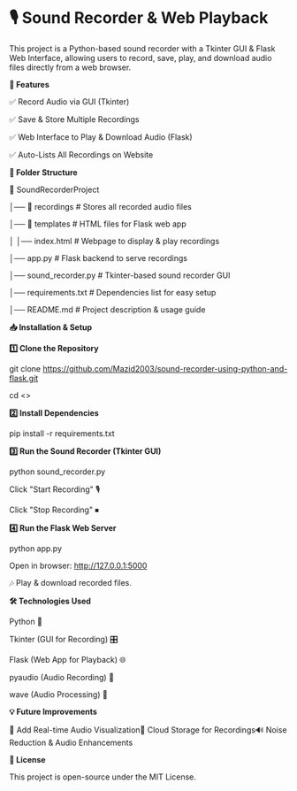# 🎙️ Sound Recorder & Web Playback

This project is a Python-based sound recorder with a Tkinter GUI & Flask Web Interface, allowing users to record, save, play, and download audio files directly from a web browser.

**🌟 Features**

✅ Record Audio via GUI (Tkinter)

✅ Save & Store Multiple Recordings

✅ Web Interface to Play & Download Audio (Flask)

✅ Auto-Lists All Recordings on Website

**📂 Folder Structure**

📁 SoundRecorderProject

│── 📁 recordings          # Stores all recorded audio files

│── 📁 templates           # HTML files for Flask web app

│   │── index.html         # Webpage to display & play recordings

│── app.py                 # Flask backend to serve recordings

│── sound_recorder.py      # Tkinter-based sound recorder GUI

│── requirements.txt       # Dependencies list for easy setup

│── README.md              # Project description & usage guide

**📥 Installation & Setup**

**1️⃣ Clone the Repository**

git clone https://github.com/Mazid2003/sound-recorder-using-python-and-flask.git

cd <<directory name or project_folder name>>

**2️⃣ Install Dependencies**

pip install -r requirements.txt

**3️⃣ Run the Sound Recorder (Tkinter GUI)**

python sound_recorder.py

Click "Start Recording" 🎙️

Click "Stop Recording" ⏹

**4️⃣ Run the Flask Web Server**

python app.py

Open in browser: http://127.0.0.1:5000

🎶 Play & download recorded files.

**🛠 Technologies Used**

Python 🐍

Tkinter (GUI for Recording) 🎛️

Flask (Web App for Playback) 🌐

pyaudio (Audio Recording) 🎤

wave (Audio Processing) 🎵

**💡 Future Improvements**

🚀 Add Real-time Audio Visualization📂 Cloud Storage for Recordings🔊 Noise Reduction & Audio Enhancements

**📜 License**

This project is open-source under the MIT License.

